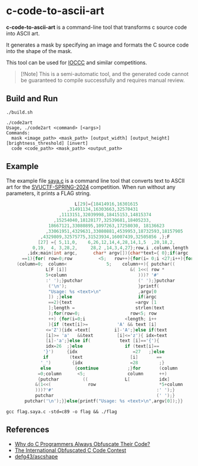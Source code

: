 # c-code-to-ascii-art

**c-code-to-ascii-art** is a command-line tool that transforms c source code into ASCII art.

It generates a mask by specifying an image and formats the C source code into the shape of the mask.

This tool can be used for [IOCCC](https://www.ioccc.org/) and similar competitions.

> \[!Note\]
> This is a semi-automatic tool, and the generated code cannot be guaranteed to compile successfully and requires manual review.

## Build and Run

```
./build.sh
```

```
./code2art
Usage, ./code2art <command> [<args>]
Commands:
  mask <image_path> <mask_path> [output_width] [output_height] [brightness_threshold] [invert]
  code <code_path> <mask_path> <output_path>
```

## Example

The example file [saya.c](./examples/saya.c) is a command line tool that converts text to ASCII art for the [SVUCTF-SPRING-2024](https://github.com/SVUCTF/SVUCTF-SPRING-2024) competition. When run without any parameters, it prints a FLAG string.

```c
                          L[29]={18414916,16301615
                       ,31491134,16303663,32570431
                    ,1113151,32039998,18415153,14815374
                  ,15254040,18128177,32539681,18405233,
                18667121,33080895,1097263,17258030, 18136623
               ,33061951,4329631,33080881,4539953,18732593,18157905
             ,4329809,32575775,31523934,16007439,32505856 ,};F
            [27] ={ 5,11,0,    6,26,12,14,4,28,14,1,5  ,20,18,2,
          0,19,  4, 3,28,2,     28,2 ,14,3,4,27};row,i ,column,length
        ,idx;main(int argc,      char* argv[]){char*text={ 0};if(argc
      ==1){for( row=0;row          <5;   row++){for(i= 0;i <27;i++){for
    (column=0;  column<               5;    column++){ putchar((
               L[F [i]]                        &( 1<<( row *
               5+column                           )))? '#'
               :' ');}putchar                     (' ');}putchar
                ('\n');                           }printf(
                "Usage: %s <text>\n"              ,argv[0
                ]) ;}else                         if(argc
                ==2){text                        =argv [1
                ];length =                       strlen(text
                );for(row=0;                   row<5; row
                ++) {for(i=0;i               <length; i++
                ){if (text[i]>=           'A' && text [i]
               <='Z'){idx =text[         i]-'A';}else if(text
               [i]>= 'a'   &&text         [i]<='z'){ idx=text
               [i]-'a';}else if(           text [i]=='{'){
               idx=26  ;}else                if (text[i]==
              '}')     {idx                     =27   ;}else
              if        (text                  [i]       ==
             '_')        {idx                  =28        ;}
             else         {continue           ;}for       (column
            =0;column      <5;                column      ++)
            {putchar         ((              L[           idx]
           &(1<<(              row                        *5+column
           )))?'#'                                       :' ');}
           putchar                                       (' ');}
       putchar('\n');}}else{printf("Usage: %s <text>\n",argv[0]);}}
```

```
gcc flag.saya.c -std=c89 -o flag && ./flag
```

## References

- [Why do C Programmers Always Obfuscate Their Code?](https://www.youtube.com/watch?v=fJbAiXIum0k)
- [The International Obfuscated C Code Contest](http://www.ioccc.org/)
- [defg43/ascshape](https://github.com/defg43/ascshape)
